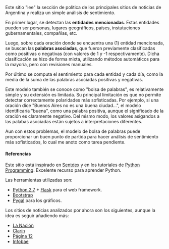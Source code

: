 Este sitio "lee" la sección de política de los principales sitios de noticias
de Argentina y realiza un simple análisis de sentimiento.

En primer lugar, se detectan las **entidades mencionadas**. Estas entidades
pueden ser personas, lugares geográficos, países, instutuciones
gubernamentales, compañias, etc.

Luego, sobre cada oración donde se encuentra una (1) entidad mencionada, se
buscan las **palabras asociadas**, que fueron previamente clasificadas como
positivas o negativas (con valores de 1 y -1 respectivamente). Dicha clasificación se hizo de forma mixta,
utilizando métodos automáticos para la mayoría, pero con revisiones
manuales.

Por último se computa el sentimiento para cada entidad y cada día, como la
media de la suma de las palabras asociadas positivas y negativas.

Este modelo también se conoce como "bolsa de palabras", es relativamente
simple y su extensión es limitada. Su principal limitación es que no permite
detectar correctamente polaridades más sofisticadas. Por ejemplo, si una
oración dice "Buenos Aires no es una buena ciudad...", el modelo
identificaría "buena", como una palabra positiva, aunque el significado de
la oración es claramente negativo. Del mismo modo, los valores asigandos a
las palabas asociadas están sujetos a interpretaciones diferentes.

Aun con estos problemas, el modelo de bolsa de palabras puede proporcionar un buen
punto de partida para hacer análisis de sentimiento más sofisticados, lo
cual me anoto como tarea pendiente.</p>

#### Referencias
Este sitio está inspirado en [Sentdex][1] y en los tutoriales de
[Python Programming][2]. Excelente recurso para aprender Python.

Las herramientas utilizadas son:

* [Python 2.7][3] + [Flask][4] para el web framework.
* [Bootstrap][5]
* [Pygal][6] para los gráficos.

Los sitios de noticias analizados por ahora son los siguientes, aunque
la idea es seguir añadiendo más:

* [La Nación][7]
* [Clarín][8]
* [Página 12][9]
* [Infobae][10]

[1]: http://sentdex.com/
[2]: https://pythonprogramming.net/
[3]: https://www.python.org/
[4]: http://flask.pocoo.org/
[5]: http://getbootstrap.com/
[6]: http://www.pygal.org/en/latest/
[7]: http://www.lanacion.com.ar/
[8]: http://www.clarin.com/
[9]: http://www.pagina12.com.ar
[10]: http://www.infobae.com/
